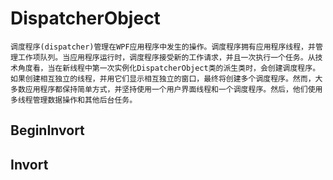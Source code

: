 # DispatcherObject

    调度程序(dispatcher)管理在WPF应用程序中发生的操作。调度程序拥有应用程序线程，并管理工作项队列。当应用程序运行时，调度程序接受新的工作请求，并且一次执行一个任务。从技术角度看，当在新线程中第一次实例化DispatcherObject类的派生类时，会创建调度程序。如果创建相互独立的线程，并用它们显示相互独立的窗口，最终将创建多个调度程序。然而，大多数应用程序都保持简单方式，并坚持使用一个用户界面线程和一个调度程序。然后，他们使用多线程管理数据操作和其他后台任务。

## BeginInvort

## Invort

